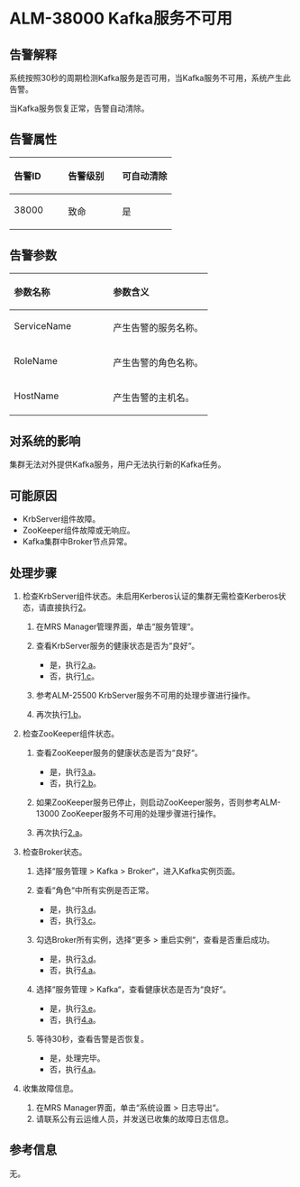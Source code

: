 # ALM-38000 Kafka服务不可用<a name="ZH-CN_TOPIC_0093195079"></a>

## 告警解释<a name="zh-cn_topic_0053790969_section19665522175625"></a>

系统按照30秒的周期检测Kafka服务是否可用，当Kafka服务不可用，系统产生此告警。

当Kafka服务恢复正常，告警自动清除。

## 告警属性<a name="zh-cn_topic_0053790969_section42254989175625"></a>

<a name="zh-cn_topic_0053790969_table102091175625"></a>
<table><thead align="left"><tr id="zh-cn_topic_0053790969_row31905194175625"><th class="cellrowborder" valign="top" width="33.33333333333333%" id="mcps1.1.4.1.1"><p id="zh-cn_topic_0053790969_p34183898175625"><a name="zh-cn_topic_0053790969_p34183898175625"></a><a name="zh-cn_topic_0053790969_p34183898175625"></a><strong id="zh-cn_topic_0053790969_b39219631175625"><a name="zh-cn_topic_0053790969_b39219631175625"></a><a name="zh-cn_topic_0053790969_b39219631175625"></a>告警ID</strong></p>
</th>
<th class="cellrowborder" valign="top" width="33.33333333333333%" id="mcps1.1.4.1.2"><p id="zh-cn_topic_0053790969_p22673543175625"><a name="zh-cn_topic_0053790969_p22673543175625"></a><a name="zh-cn_topic_0053790969_p22673543175625"></a><strong id="zh-cn_topic_0053790969_b2735300175625"><a name="zh-cn_topic_0053790969_b2735300175625"></a><a name="zh-cn_topic_0053790969_b2735300175625"></a>告警级别</strong></p>
</th>
<th class="cellrowborder" valign="top" width="33.33333333333333%" id="mcps1.1.4.1.3"><p id="zh-cn_topic_0053790969_p20232782175625"><a name="zh-cn_topic_0053790969_p20232782175625"></a><a name="zh-cn_topic_0053790969_p20232782175625"></a><strong id="zh-cn_topic_0053790969_b47877317175625"><a name="zh-cn_topic_0053790969_b47877317175625"></a><a name="zh-cn_topic_0053790969_b47877317175625"></a>可自动清除</strong></p>
</th>
</tr>
</thead>
<tbody><tr id="zh-cn_topic_0053790969_row52857467175625"><td class="cellrowborder" valign="top" width="33.33333333333333%" headers="mcps1.1.4.1.1 "><p id="zh-cn_topic_0053790969_p35937536181151"><a name="zh-cn_topic_0053790969_p35937536181151"></a><a name="zh-cn_topic_0053790969_p35937536181151"></a>38000</p>
</td>
<td class="cellrowborder" valign="top" width="33.33333333333333%" headers="mcps1.1.4.1.2 "><p id="zh-cn_topic_0053790969_p25259281181151"><a name="zh-cn_topic_0053790969_p25259281181151"></a><a name="zh-cn_topic_0053790969_p25259281181151"></a>致命</p>
</td>
<td class="cellrowborder" valign="top" width="33.33333333333333%" headers="mcps1.1.4.1.3 "><p id="zh-cn_topic_0053790969_p32735912181151"><a name="zh-cn_topic_0053790969_p32735912181151"></a><a name="zh-cn_topic_0053790969_p32735912181151"></a>是</p>
</td>
</tr>
</tbody>
</table>

## 告警参数<a name="zh-cn_topic_0053790969_section27218191175625"></a>

<a name="zh-cn_topic_0053790969_table57189892175625"></a>
<table><thead align="left"><tr id="zh-cn_topic_0053790969_row20832688175625"><th class="cellrowborder" valign="top" width="50%" id="mcps1.1.3.1.1"><p id="zh-cn_topic_0053790969_p9726186175625"><a name="zh-cn_topic_0053790969_p9726186175625"></a><a name="zh-cn_topic_0053790969_p9726186175625"></a><strong id="zh-cn_topic_0053790969_b20426813175625"><a name="zh-cn_topic_0053790969_b20426813175625"></a><a name="zh-cn_topic_0053790969_b20426813175625"></a>参数名称</strong></p>
</th>
<th class="cellrowborder" valign="top" width="50%" id="mcps1.1.3.1.2"><p id="zh-cn_topic_0053790969_p43959148175625"><a name="zh-cn_topic_0053790969_p43959148175625"></a><a name="zh-cn_topic_0053790969_p43959148175625"></a><strong id="zh-cn_topic_0053790969_b60088019175625"><a name="zh-cn_topic_0053790969_b60088019175625"></a><a name="zh-cn_topic_0053790969_b60088019175625"></a>参数含义</strong></p>
</th>
</tr>
</thead>
<tbody><tr id="zh-cn_topic_0053790969_row35291346175625"><td class="cellrowborder" valign="top" width="50%" headers="mcps1.1.3.1.1 "><p id="zh-cn_topic_0053790969_p8637281181159"><a name="zh-cn_topic_0053790969_p8637281181159"></a><a name="zh-cn_topic_0053790969_p8637281181159"></a>ServiceName</p>
</td>
<td class="cellrowborder" valign="top" width="50%" headers="mcps1.1.3.1.2 "><p id="zh-cn_topic_0053790969_p28531188181159"><a name="zh-cn_topic_0053790969_p28531188181159"></a><a name="zh-cn_topic_0053790969_p28531188181159"></a>产生告警的服务名称。</p>
</td>
</tr>
<tr id="zh-cn_topic_0053790969_row54265439175625"><td class="cellrowborder" valign="top" width="50%" headers="mcps1.1.3.1.1 "><p id="zh-cn_topic_0053790969_p62597248181159"><a name="zh-cn_topic_0053790969_p62597248181159"></a><a name="zh-cn_topic_0053790969_p62597248181159"></a>RoleName</p>
</td>
<td class="cellrowborder" valign="top" width="50%" headers="mcps1.1.3.1.2 "><p id="zh-cn_topic_0053790969_p37212310181159"><a name="zh-cn_topic_0053790969_p37212310181159"></a><a name="zh-cn_topic_0053790969_p37212310181159"></a>产生告警的角色名称。</p>
</td>
</tr>
<tr id="zh-cn_topic_0053790969_row5894265175625"><td class="cellrowborder" valign="top" width="50%" headers="mcps1.1.3.1.1 "><p id="zh-cn_topic_0053790969_p15793618181159"><a name="zh-cn_topic_0053790969_p15793618181159"></a><a name="zh-cn_topic_0053790969_p15793618181159"></a>HostName</p>
</td>
<td class="cellrowborder" valign="top" width="50%" headers="mcps1.1.3.1.2 "><p id="zh-cn_topic_0053790969_p4214711181159"><a name="zh-cn_topic_0053790969_p4214711181159"></a><a name="zh-cn_topic_0053790969_p4214711181159"></a>产生告警的主机名。</p>
</td>
</tr>
</tbody>
</table>

## 对系统的影响<a name="zh-cn_topic_0053790969_section23922301175625"></a>

集群无法对外提供Kafka服务，用户无法执行新的Kafka任务。

## 可能原因<a name="zh-cn_topic_0053790969_section58162349175625"></a>

-   KrbServer组件故障。
-   ZooKeeper组件故障或无响应。
-   Kafka集群中Broker节点异常。

## 处理步骤<a name="zh-cn_topic_0053790969_section51182191175625"></a>

1.  检查KrbServer组件状态。未启用Kerberos认证的集群无需检查Kerberos状态，请直接执行[2](#zh-cn_topic_0053790969_li21507667181241)。
    1.  在MRS Manager管理界面，单击“服务管理“。
    2.  <a name="zh-cn_topic_0053790969_li1071286918299"></a>查看KrbServer服务的健康状态是否为“良好“。
        -   是，执行[2.a](#zh-cn_topic_0053790969_li22712539182948)。
        -   否，执行[1.c](#zh-cn_topic_0053790969_li50060872182922)。

    3.  <a name="zh-cn_topic_0053790969_li50060872182922"></a>参考ALM-25500 KrbServer服务不可用的处理步骤进行操作。
    4.  再次执行[1.b](#zh-cn_topic_0053790969_li1071286918299)。

2.  <a name="zh-cn_topic_0053790969_li21507667181241"></a>检查ZooKeeper组件状态。
    1.  <a name="zh-cn_topic_0053790969_li22712539182948"></a>查看ZooKeeper服务的健康状态是否为“良好“。
        -   是，执行[3.a](#zh-cn_topic_0053790969_li6551802183028)。
        -   否，执行[2.b](#zh-cn_topic_0053790969_li35295745182948)。

    2.  <a name="zh-cn_topic_0053790969_li35295745182948"></a>如果ZooKeeper服务已停止，则启动ZooKeeper服务，否则参考ALM-13000 ZooKeeper服务不可用的处理步骤进行操作。
    3.  再次执行[2.a](#zh-cn_topic_0053790969_li22712539182948)。

3.  检查Broker状态。
    1.  <a name="zh-cn_topic_0053790969_li6551802183028"></a>选择“服务管理 \> Kafka \> Broker“，进入Kafka实例页面。
    2.  查看“角色“中所有实例是否正常。
        -   是，执行[3.d](#zh-cn_topic_0053790969_li54013684183028)。
        -   否，执行[3.c](#zh-cn_topic_0053790969_li7614495183028)。

    3.  <a name="zh-cn_topic_0053790969_li7614495183028"></a>勾选Broker所有实例，选择“更多 \> 重启实例“，查看是否重启成功。
        -   是，执行[3.d](#zh-cn_topic_0053790969_li54013684183028)。
        -   否，执行[4.a](#zh-cn_topic_0053790969_li11650976182849)。

    4.  <a name="zh-cn_topic_0053790969_li54013684183028"></a>选择“服务管理 \> Kafka“，查看健康状态是否为“良好“。
        -   是，执行[3.e](#zh-cn_topic_0053790969_li11571314183028)。
        -   否，执行[4.a](#zh-cn_topic_0053790969_li11650976182849)。

    5.  <a name="zh-cn_topic_0053790969_li11571314183028"></a>等待30秒，查看告警是否恢复。
        -   是，处理完毕。
        -   否，执行[4.a](#zh-cn_topic_0053790969_li11650976182849)。


4.  收集故障信息。
    1.  <a name="zh-cn_topic_0053790969_li11650976182849"></a>在MRS Manager界面，单击“系统设置 \> 日志导出“。
    2.  请联系公有云运维人员，并发送已收集的故障日志信息。


## 参考信息<a name="zh-cn_topic_0053790969_section20269844175625"></a>

无。

